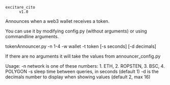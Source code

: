     excitare_cito
          v1.0
          
Announces when a web3 wallet receives a token.

You can use it by modifying config.py (without arguments) or using commandline arguments.

tokenAnnouncer.py -n 1-4 -w wallet -t token [-s seconds] [-d decimals]

If there are no arguments it will take the values from announcer_config.py

Usage:
        -n network is one of these numbers: 1. ETH, 2. ROPSTEN, 3. BSC, 4. POLYGON
        -s sleep time between queries, in seconds (default 1)
        -d is the decimals number to display when showing values (default 2, max 16)
